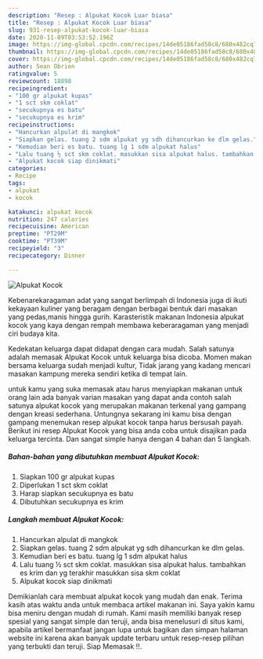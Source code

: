 ```yaml
---
description: "Resep : Alpukat Kocok Luar biasa"
title: "Resep : Alpukat Kocok Luar biasa"
slug: 931-resep-alpukat-kocok-luar-biasa
date: 2020-11-09T03:53:52.196Z
image: https://img-global.cpcdn.com/recipes/14de05186fad58c8/680x482cq70/alpukat-kocok-foto-resep-utama.jpg
thumbnail: https://img-global.cpcdn.com/recipes/14de05186fad58c8/680x482cq70/alpukat-kocok-foto-resep-utama.jpg
cover: https://img-global.cpcdn.com/recipes/14de05186fad58c8/680x482cq70/alpukat-kocok-foto-resep-utama.jpg
author: Sean Obrien
ratingvalue: 5
reviewcount: 18898
recipeingredient:
- "100 gr alpukat kupas"
- "1 sct skm coklat"
- "secukupnya es batu"
- "secukupnya es krim"
recipeinstructions:
- "Hancurkan alpulat di mangkok"
- "Siapkan gelas. tuang 2 sdm alpukat yg sdh dihancurkan ke dlm gelas."
- "Kemudian beri es batu. tuang lg 1 sdm alpukat halus"
- "Lalu tuang ½ sct skm coklat. masukkan sisa alpukat halus. tambahkan es krim dan yg terakhir masukkan sisa skm coklat"
- "Alpukat kocok siap dinikmati"
categories:
- Recipe
tags:
- alpukat
- kocok

katakunci: alpukat kocok 
nutrition: 247 calories
recipecuisine: American
preptime: "PT29M"
cooktime: "PT39M"
recipeyield: "3"
recipecategory: Dinner

---
```



![Alpukat Kocok](https://img-global.cpcdn.com/recipes/14de05186fad58c8/680x482cq70/alpukat-kocok-foto-resep-utama.jpg)

Kebenarekaragaman adat yang sangat berlimpah di Indonesia juga di ikuti kekayaan kuliner yang beragam dengan berbagai bentuk dari masakan yang pedas,manis hingga gurih. Karasteristik makanan Indonesia alpukat kocok yang kaya dengan rempah membawa keberaragaman yang menjadi ciri budaya kita.


Kedekatan keluarga dapat didapat dengan cara mudah. Salah satunya adalah memasak Alpukat Kocok untuk keluarga bisa dicoba. Momen makan bersama keluarga sudah menjadi kultur, Tidak jarang yang kadang mencari masakan kampung mereka sendiri ketika di tempat lain.



untuk kamu yang suka memasak atau harus menyiapkan makanan untuk orang lain ada banyak varian masakan yang dapat anda contoh salah satunya alpukat kocok yang merupakan makanan terkenal yang gampang dengan kreasi sederhana. Untungnya sekarang ini kamu bisa dengan gampang menemukan resep alpukat kocok tanpa harus bersusah payah.
Berikut ini resep Alpukat Kocok yang bisa anda coba untuk disajikan pada keluarga tercinta. Dan sangat simple hanya dengan 4 bahan dan 5 langkah.


<!--inarticleads1-->

##### Bahan-bahan yang dibutuhkan membuat Alpukat Kocok:

1. Siapkan 100 gr alpukat kupas
1. Diperlukan 1 sct skm coklat
1. Harap siapkan secukupnya es batu
1. Dibutuhkan secukupnya es krim




<!--inarticleads2-->

##### Langkah membuat  Alpukat Kocok:

1. Hancurkan alpulat di mangkok
1. Siapkan gelas. tuang 2 sdm alpukat yg sdh dihancurkan ke dlm gelas.
1. Kemudian beri es batu. tuang lg 1 sdm alpukat halus
1. Lalu tuang ½ sct skm coklat. masukkan sisa alpukat halus. tambahkan es krim dan yg terakhir masukkan sisa skm coklat
1. Alpukat kocok siap dinikmati




Demikianlah cara membuat alpukat kocok yang mudah dan enak. Terima kasih atas waktu anda untuk membaca artikel makanan ini. Saya yakin kamu bisa meniru dengan mudah di rumah. Kami masih memiliki banyak resep spesial yang sangat simple dan teruji, anda bisa menelusuri di situs kami, apabila artikel bermanfaat jangan lupa untuk bagikan dan simpan halaman website ini karena akan banyak update terbaru untuk resep-resep pilihan yang terbukti dan teruji. Siap Memasak !!. 
